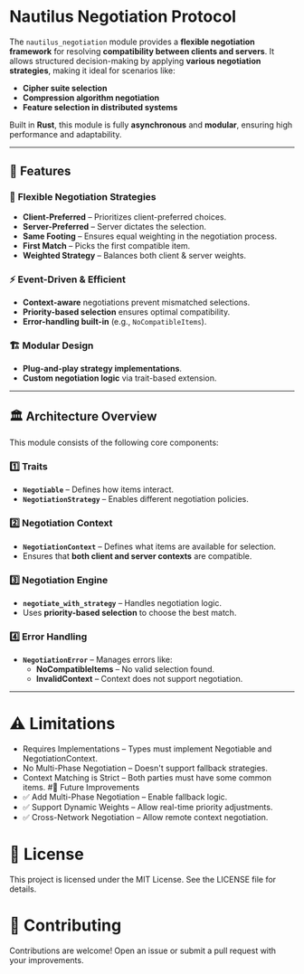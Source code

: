 # Nautilus Negotiation Protocol

The `nautilus_negotiation` module provides a **flexible negotiation framework** for resolving **compatibility between clients and servers**. It allows structured decision-making by applying **various negotiation strategies**, making it ideal for scenarios like:
- **Cipher suite selection**
- **Compression algorithm negotiation**
- **Feature selection in distributed systems**

Built in **Rust**, this module is fully **asynchronous** and **modular**, ensuring high performance and adaptability.

---

## 🌟 Features

### 🔄 **Flexible Negotiation Strategies**
- **Client-Preferred** – Prioritizes client-preferred choices.
- **Server-Preferred** – Server dictates the selection.
- **Same Footing** – Ensures equal weighting in the negotiation process.
- **First Match** – Picks the first compatible item.
- **Weighted Strategy** – Balances both client & server weights.

### ⚡ **Event-Driven & Efficient**
- **Context-aware** negotiations prevent mismatched selections.
- **Priority-based selection** ensures optimal compatibility.
- **Error-handling built-in** (e.g., `NoCompatibleItems`).

### 🏗 **Modular Design**
- **Plug-and-play strategy implementations**.
- **Custom negotiation logic** via trait-based extension.

---

## 🏛 **Architecture Overview**

This module consists of the following core components:

### 1️⃣ **Traits**
- **`Negotiable`** – Defines how items interact.
- **`NegotiationStrategy`** – Enables different negotiation policies.

### 2️⃣ **Negotiation Context**
- **`NegotiationContext`** – Defines what items are available for selection.
- Ensures that **both client and server contexts** are compatible.

### 3️⃣ **Negotiation Engine**
- **`negotiate_with_strategy`** – Handles negotiation logic.
- Uses **priority-based selection** to choose the best match.

### 4️⃣ **Error Handling**
- **`NegotiationError`** – Manages errors like:
  - **NoCompatibleItems** – No valid selection found.
  - **InvalidContext** – Context does not support negotiation.

---

# ⚠ Limitations
- Requires Implementations – Types must implement Negotiable and NegotiationContext.
- No Multi-Phase Negotiation – Doesn't support fallback strategies.
- Context Matching is Strict – Both parties must have some common items.
#🎯 Future Improvements
- ✅ Add Multi-Phase Negotiation – Enable fallback logic.
- ✅ Support Dynamic Weights – Allow real-time priority adjustments.
- ✅ Cross-Network Negotiation – Allow remote context negotiation.

# 📜 License
This project is licensed under the MIT License. See the LICENSE file for details.

# 🤝 Contributing
Contributions are welcome! Open an issue or submit a pull request with your improvements.

